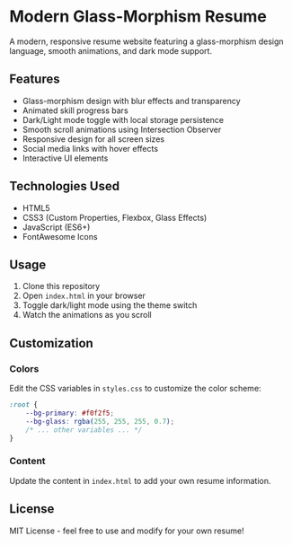 # Modern Glass-Morphism Resume

A modern, responsive resume website featuring a glass-morphism design language, smooth animations, and dark mode support.

## Features

- Glass-morphism design with blur effects and transparency
- Animated skill progress bars
- Dark/Light mode toggle with local storage persistence
- Smooth scroll animations using Intersection Observer
- Responsive design for all screen sizes
- Social media links with hover effects
- Interactive UI elements

## Technologies Used

- HTML5
- CSS3 (Custom Properties, Flexbox, Glass Effects)
- JavaScript (ES6+)
- FontAwesome Icons

## Usage

1. Clone this repository
2. Open `index.html` in your browser
3. Toggle dark/light mode using the theme switch
4. Watch the animations as you scroll

## Customization

### Colors
Edit the CSS variables in `styles.css` to customize the color scheme:

```css
:root {
    --bg-primary: #f0f2f5;
    --bg-glass: rgba(255, 255, 255, 0.7);
    /* ... other variables ... */
}
```

### Content
Update the content in `index.html` to add your own resume information.

## License

MIT License - feel free to use and modify for your own resume!

